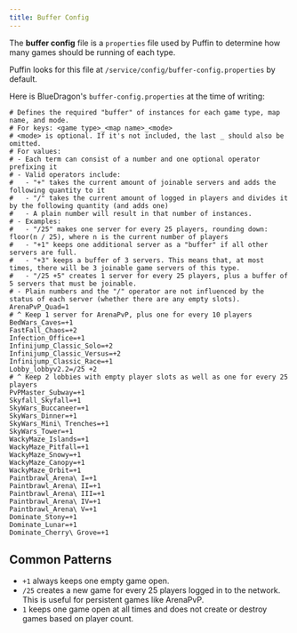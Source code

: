 ```yaml
---
title: Buffer Config
---
```


The **buffer config** file is a `properties` file used by Puffin to determine how many games should be running of each type.

Puffin looks for this file at `/service/config/buffer-config.properties` by default.

Here is BlueDragon's `buffer-config.properties` at the time of writing:

```properties
# Defines the required "buffer" of instances for each game type, map name, and mode.
# For keys: <game type>_<map name>_<mode>
# <mode> is optional. If it's not included, the last _ should also be omitted.
# For values:
# - Each term can consist of a number and one optional operator prefixing it
# - Valid operators include:
#   - "+" takes the current amount of joinable servers and adds the following quantity to it
#   - "/" takes the current amount of logged in players and divides it by the following quantity (and adds one)
#   - A plain number will result in that number of instances.
# - Examples:
#   - "/25" makes one server for every 25 players, rounding down: floor(n / 25), where n is the current number of players
#   - "+1" keeps one additional server as a "buffer" if all other servers are full.
#   - "+3" keeps a buffer of 3 servers. This means that, at most times, there will be 3 joinable game servers of this type.
#   - "/25 +5" creates 1 server for every 25 players, plus a buffer of 5 servers that must be joinable.
# - Plain numbers and the "/" operator are not influenced by the status of each server (whether there are any empty slots).
ArenaPvP_Quad=1
# ^ Keep 1 server for ArenaPvP, plus one for every 10 players
BedWars_Caves=+1
FastFall_Chaos=+2
Infection_Office=+1
Infinijump_Classic_Solo=+2
Infinijump_Classic_Versus=+2
Infinijump_Classic_Race=+1
Lobby_lobbyv2.2=/25 +2
# ^ Keep 2 lobbies with empty player slots as well as one for every 25 players
PvPMaster_Subway=+1
Skyfall_Skyfall=+1
SkyWars_Buccaneer=+1
SkyWars_Dinner=+1
SkyWars_Mini\ Trenches=+1
SkyWars_Tower=+1
WackyMaze_Islands=+1
WackyMaze_Pitfall=+1
WackyMaze_Snowy=+1
WackyMaze_Canopy=+1
WackyMaze_Orbit=+1
Paintbrawl_Arena\ I=+1
Paintbrawl_Arena\ II=+1
Paintbrawl_Arena\ III=+1
Paintbrawl_Arena\ IV=+1
Paintbrawl_Arena\ V=+1
Dominate_Stony=+1
Dominate_Lunar=+1
Dominate_Cherry\ Grove=+1
```

## Common Patterns

- `+1` always keeps one empty game open.
- `/25` creates a new game for every 25 players logged in to the network. This is useful for persistent games like ArenaPvP.
- `1` keeps one game open at all times and does not create or destroy games based on player count.
